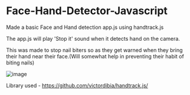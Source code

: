# Face-Hand-Detector-Javascript
Made a basic Face and Hand detection app.js using handtrack.js

The app.js will play 'Stop it' sound when it detects hand on the camera.

This was made to stop nail biters so as they get warned when they bring their hand near their face.(Will somewhat help in preventing their habit of biting nails)

![image](https://user-images.githubusercontent.com/64198273/131355036-5a8961a6-b0a0-4d7b-9287-9ce6213156bf.png)

Library used - https://github.com/victordibia/handtrack.js/
